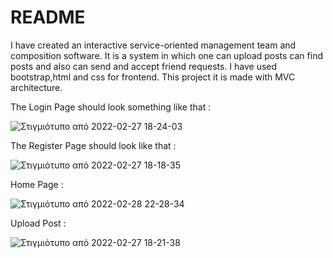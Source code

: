 # README

I have created an interactive service-oriented management team and composition software. It is a system in which one can upload posts can find posts and also can send and accept friend requests.
I have used bootstrap,html and css for frontend.
This project it is made with MVC architecture.

The Login Page should look something like that :


![Στιγμιότυπο από 2022-02-27 18-24-03](https://user-images.githubusercontent.com/47723760/167673610-4f956574-d747-4ab9-ab46-ec774bbe3758.png)


The Register Page should look like that :


![Στιγμιότυπο από 2022-02-27 18-18-35](https://user-images.githubusercontent.com/47723760/167674385-e46a982b-de7c-4d59-bfc3-3958ae563db5.png)


Home Page :


![Στιγμιότυπο από 2022-02-28 22-28-34](https://user-images.githubusercontent.com/47723760/167674904-b8dabb72-a9bd-482e-87f7-acbd5f6a6885.png)


Upload Post :


![Στιγμιότυπο από 2022-02-27 18-21-38](https://user-images.githubusercontent.com/47723760/167675188-2ee59cbc-4727-4c5b-8bbe-9762804cded1.png)
